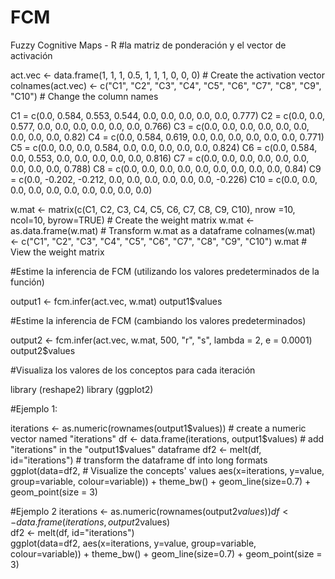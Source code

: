 # FCM
Fuzzy Cognitive Maps - R
#la matriz de ponderación y el vector de activación

act.vec <- data.frame(1, 1, 1, 0.5, 1, 1, 1, 0, 0, 0)    # Create the activation vector
colnames(act.vec) <- c("C1", "C2", "C3", "C4", "C5", "C6", "C7", "C8", "C9", "C10")  # Change the column names

C1 = c(0.0, 0.584, 0.553, 0.544, 0.0, 0.0, 0.0, 0.0, 0.0, 0.777)
C2 = c(0.0, 0.0, 0.577, 0.0, 0.0, 0.0, 0.0, 0.0, 0.0, 0.766)
C3 = c(0.0, 0.0, 0.0, 0.0, 0.0, 0.0, 0.0, 0.0, 0.0, 0.82)
C4 = c(0.0, 0.584, 0.619, 0.0, 0.0, 0.0, 0.0, 0.0, 0.0, 0.771)
C5 = c(0.0, 0.0, 0.0, 0.584, 0.0, 0.0, 0.0, 0.0, 0.0, 0.824)
C6 = c(0.0, 0.584, 0.0, 0.553, 0.0, 0.0, 0.0, 0.0, 0.0, 0.816)
C7 = c(0.0, 0.0, 0.0, 0.0, 0.0, 0.0, 0.0, 0.0, 0.0, 0.788)
C8 = c(0.0, 0.0, 0.0, 0.0, 0.0, 0.0, 0.0, 0.0, 0.0, 0.84) 
C9 = c(0.0, -0.202, -0.212, 0.0, 0.0, 0.0, 0.0, 0.0, 0.0, -0.226) 
C10 = c(0.0, 0.0, 0.0, 0.0, 0.0, 0.0, 0.0, 0.0, 0.0, 0.0)


w.mat <- matrix(c(C1, C2, C3, C4, C5, C6, C7, C8, C9, C10), nrow =10, ncol=10, byrow=TRUE)   # Create the weight matrix
w.mat <- as.data.frame(w.mat)    # Transform w.mat as a dataframe
colnames(w.mat) <- c("C1", "C2", "C3", "C4", "C5", "C6", "C7", "C8", "C9", "C10") 
w.mat       # View the weight matrix

#Estime la inferencia de FCM (utilizando los valores predeterminados de la función)

output1 <- fcm.infer(act.vec, w.mat) 
output1$values 

 #Estime la inferencia de FCM (cambiando los valores predeterminados)
 
output2 <- fcm.infer(act.vec, w.mat, 500, "r", "s", lambda = 2, e = 0.0001)
output2$values 

 #Visualiza los valores de los conceptos para cada iteración
 
library (reshape2)
library (ggplot2)

 #Ejemplo 1:
 
iterations <- as.numeric(rownames(output1$values))  # create a numeric vector named "iterations"
df <- data.frame(iterations, output1$values)   # add "iterations" in the "output1$values" dataframe
df2 <- melt(df, id="iterations")              # transform the dataframe df into long formats
ggplot(data=df2,                              # Visualize the concepts' values 
       aes(x=iterations, y=value, group=variable, colour=variable)) +
       theme_bw() + geom_line(size=0.7) + geom_point(size = 3)
	   
 #Ejemplo 2
iterations <- as.numeric(rownames(output2$values))  
df <- data.frame(iterations, output2$values)   
df2 <- melt(df, id="iterations")              
ggplot(data=df2,
       aes(x=iterations, y=value, group=variable, colour=variable)) +
       theme_bw() + geom_line(size=0.7) + geom_point(size = 3)

